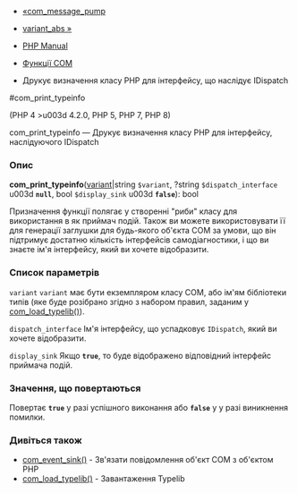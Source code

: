 - [«com_message_pump](function.com-message-pump.md)
- [variant_abs »](function.variant-abs.md)

- [PHP Manual](index.md)
- [Функції COM](ref.com.md)
- Друкує визначення класу PHP для інтерфейсу, що наслідує
IDispatch

#com_print_typeinfo

(PHP 4 \>u003d 4.2.0, PHP 5, PHP 7, PHP 8)

com_print_typeinfo — Друкує визначення класу PHP для інтерфейсу,
наслідуючого IDispatch

### Опис

**com_print_typeinfo**([variant](class.variant.md)\|string `$variant`,
?string `$dispatch_interface` u003d **`null`**, bool `$display_sink` u003d
**`false`**): bool

Призначення функції полягає у створенні "риби" класу для використання в
як приймач подій. Також ви можете використовувати її для
генерації заглушки для будь-якого об'єкта COM за умови, що він
підтримує достатню кількість інтерфейсів самодіагностики, і що
ви знаєте ім'я інтерфейсу, який ви хочете відобразити.

### Список параметрів

`variant`
`variant` має бути екземпляром класу COM, або ім'ям бібліотеки
типів (яке буде розібрано згідно з набором правил, заданим у
[com_load_typelib()](function.com-load-typelib.md)).

`dispatch_interface`
Ім'я інтерфейсу, що успадковує `IDispatch`, який ви хочете відобразити.

`display_sink`
Якщо **`true`**, то буде відображено відповідний інтерфейс приймача
подій.

### Значення, що повертаються

Повертає **`true`** у разі успішного виконання або **`false`** у
у разі виникнення помилки.

### Дивіться також

- [com_event_sink()](function.com-event-sink.md) - Зв'язати повідомлення
об'єкт COM з об'єктом PHP
- [com_load_typelib()](function.com-load-typelib.md) - Завантаження
Typelib
